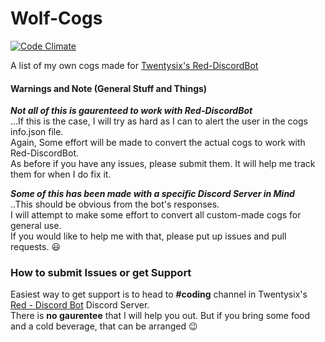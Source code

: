 # Wolf-Cogs
[![Code Climate](https://codeclimate.com/github/Wolfst0rm/Wolf-Cogs/badges/gpa.svg)](https://codeclimate.com/github/Wolfst0rm/Wolf-Cogs)

A list of my own cogs made for [Twentysix's Red-DiscordBot](https://github.com/Twentysix26/Red-DiscordBot)


#### Warnings and Note (General Stuff and Things)

***Not all of this is gaurenteed to work with Red-DiscordBot***  
...If this is the case, I will try as hard as I can to alert the user in the cogs info.json file.  
Again, Some effort will be made to convert the actual cogs to work with Red-DiscordBot.  
As before if you have any issues, please submit them. It will help me track them for when I do fix it.  

***Some of this has been made with a specific Discord Server in Mind***  
..This should be obvious from the bot's responses.  
I will attempt to make some effort to convert all custom-made cogs for general use.  
If you would like to help me with that, please put up issues and pull requests. :smiley:  

### How to submit Issues or get Support

Easiest way to get support is to head to **#coding** channel in Twentysix's [Red - Discord Bot](https://discordapp.com/invite/0k4npTwMvTpv9wrh) Discord Server.  
There is **no gaurentee** that I will help you out. But if you bring some food and a cold beverage, that can be arranged :wink:
